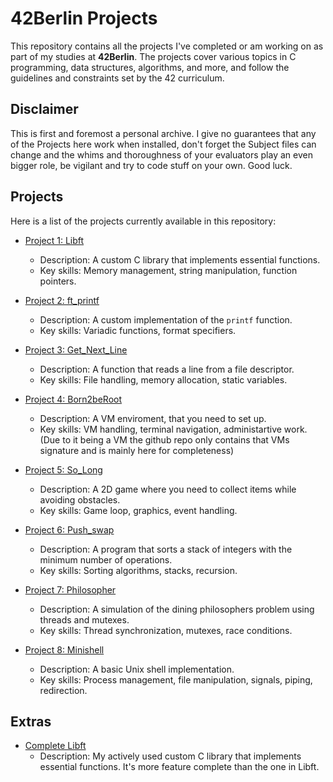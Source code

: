 # 42Berlin Projects

This repository contains all the projects I've completed or am working on as part of my studies at **42Berlin**. The projects cover various topics in C programming, data structures, algorithms, and more, and follow the guidelines and constraints set by the 42 curriculum.

## Disclaimer

This is first and foremost a personal archive. I give no guarantees that any of the Projects here work when installed, don't forget the Subject files can change and the whims and thoroughness of your evaluators play an even bigger role, be vigilant and try to code stuff on your own. Good luck.

## Projects

Here is a list of the projects currently available in this repository:

- [Project 1: Libft](Libft)
  - Description: A custom C library that implements essential functions.
  - Key skills: Memory management, string manipulation, function pointers.

- [Project 2: ft_printf](Printf)
  - Description: A custom implementation of the `printf` function.
  - Key skills: Variadic functions, format specifiers.

- [Project 3: Get_Next_Line](Get_Next_Line)
  - Description: A function that reads a line from a file descriptor.
  - Key skills: File handling, memory allocation, static variables.

- [Project 4: Born2beRoot](Born2beRoot)
  - Description: A VM enviroment, that you need to set up.
  - Key skills: VM handling, terminal navigation, administartive work.
    (Due to it being a VM the github repo only contains that VMs signature and is mainly here for completeness)
  
- [Project 5: So_Long](so_long)
  - Description: A 2D game where you need to collect items while avoiding obstacles.
  - Key skills: Game loop, graphics, event handling.

- [Project 6: Push_swap](push_swap)
  - Description: A program that sorts a stack of integers with the minimum number of operations.
  - Key skills: Sorting algorithms, stacks, recursion.

- [Project 7: Philosopher](Philosophers/philo)
  - Description: A simulation of the dining philosophers problem using threads and mutexes.
  - Key skills: Thread synchronization, mutexes, race conditions.

- [Project 8: Minishell](Minishell)
  - Description: A basic Unix shell implementation.
  - Key skills: Process management, file manipulation, signals, piping, redirection.
  
## Extras

- [Complete Libft](.misc/Complete_Libft/)
	-	Description: My actively used custom C library that implements essential functions. It's more feature complete than the one in Libft.
